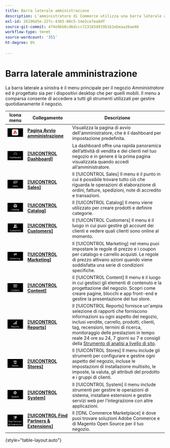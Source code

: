 ```yaml
---
title: Barra laterale amministrazione
description: L’amministratore di Commerce utilizza una barra laterale a sinistra per accedere al menu principale. Gli esercenti possono accedere a tutti gli strumenti di amministrazione necessari per configurare e gestire il negozio.
exl-id: 2619645e-22fc-4365-80c5-14e2ce7ea8df
source-git-commit: 474e9bb6cd6dccc723165d919b1b1ebeaa26ae46
workflow-type: tm+mt
source-wordcount: '351'
ht-degree: 0%

---
```


# Barra laterale amministrazione

La barra laterale a sinistra è il menu principale per il negozio _Amministratore_ ed è progettato sia per i dispositivi desktop che per quelli mobili. Il menu a comparsa consente di accedere a tutti gli strumenti utilizzati per gestire quotidianamente il negozio.

| Icona menu | Collegamento | Descrizione |
| --------- | ---- | ----------- |
| ![Icona della barra laterale di amministrazione](./assets/icon-admin-sidebar-logo.png) | **[Pagina Avvio amministrazione](../configuration-reference/advanced/admin.md)** | Visualizza la pagina di avvio dell&#39;amministratore, che è il dashboard per impostazione predefinita. |
| ![Menu del dashboard](./assets/icon-admin-sidebar-dashboard.png) | **[[!UICONTROL Dashboard]](admin-dashboard.md)** | La dashboard offre una rapida panoramica dell’attività di vendita e dei clienti nel tuo negozio e in genere è la prima pagina visualizzata quando accedi all’amministratore. |
| ![Menu Vendite](./assets/icon-admin-sidebar-sales.png) | **[[!UICONTROL Sales]](../stores-purchase/sales-menu.md)** | Il [!UICONTROL Sales] Il menu è il punto in cui è possibile trovare tutto ciò che riguarda le operazioni di elaborazione di ordini, fatture, spedizioni, note di accredito e transazioni. |
| ![Menu Catalogo](./assets/icon-admin-sidebar-catalog.png) | **[[!UICONTROL Catalog]](../catalog/catalog-menu.md)** | Il [!UICONTROL Catalog] Il menu viene utilizzato per creare prodotti e definire categorie. |
| ![Menu Clienti](./assets/icon-admin-sidebar-customers.png) | **[[!UICONTROL Customers]](../customers/customers-introduction.md)** | Il [!UICONTROL Customers] Il menu è il luogo in cui puoi gestire gli account dei clienti e vedere quali clienti sono online al momento. |
| ![Menu Marketing](./assets/icon-admin-sidebar-marketing.png) | **[[!UICONTROL Marketing]](../merchandising-promotions/marketing-menu.md)** | Il [!UICONTROL Marketing] nel menu puoi impostare le regole di prezzo e i coupon per catalogo e carrello acquisti. Le regole di prezzo attivano azioni quando viene soddisfatta una serie di condizioni specifiche. |
| ![Menu Contenuto](./assets/icon-admin-sidebar-content.png) | **[[!UICONTROL Content]](../content-design/content-menu.md)** | Il [!UICONTROL Content] Il menu è il luogo in cui gestisci gli elementi di contenuto e la progettazione del negozio. Scopri come creare pagine, blocchi e app front-end e gestire la presentazione del tuo store. |
| ![Menu Rapporti](./assets/icon-admin-sidebar-reports.png) | **[[!UICONTROL Reports]](reports-menu.md)** | Il [!UICONTROL Reports] fornisce un&#39;ampia selezione di rapporti che forniscono informazioni su ogni aspetto del negozio, inclusi vendite, carrello, prodotti, clienti, tag, recensioni, termini di ricerca, monitoraggio delle prestazioni in tempo reale 24 ore su 24, 7 giorni su 7 e consigli della [Strumento di analisi a livello di sito](https://experienceleague.adobe.com/en/docs/commerce-operations/tools/site-wide-analysis-tool/intro). |
| ![Menu Negozi](./assets/icon-admin-sidebar-stores.png) | **[[!UICONTROL Stores]](../stores-purchase/stores-menu.md)** | Il [!UICONTROL Stores] Il menu include gli strumenti per configurare e gestire ogni aspetto del negozio, incluse le impostazioni di installazione multisito, le imposte, la valuta, gli attributi del prodotto e i gruppi di clienti. |
| ![Menu di sistema](./assets/icon-admin-sidebar-system.png) | **[[!UICONTROL System]](../systems/system-menu.md)** | Il [!UICONTROL System] il menu include strumenti per gestire le operazioni di sistema, installare estensioni e gestire servizi web per l’integrazione con altre applicazioni. |
| ![Trova estensioni](./assets/icon-admin-sidebar-extensions.png) | **[[!UICONTROL Find Partners & Extensions]](commerce-marketplace.md)** | Il [!DNL Commerce Marketplace] è dove puoi trovare soluzioni Adobe Commerce e di Magento Open Source per il tuo negozio. |

{style="table-layout:auto"}
